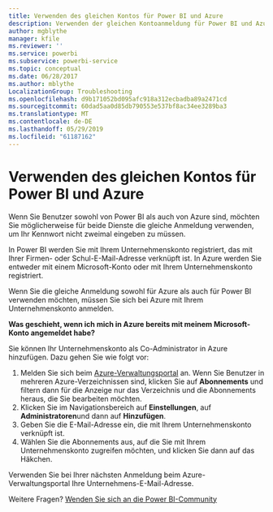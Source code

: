 ```yaml
---
title: Verwenden des gleichen Kontos für Power BI und Azure
description: Verwenden der gleichen Kontoanmeldung für Power BI und Azure
author: mgblythe
manager: kfile
ms.reviewer: ''
ms.service: powerbi
ms.subservice: powerbi-service
ms.topic: conceptual
ms.date: 06/28/2017
ms.author: mblythe
LocalizationGroup: Troubleshooting
ms.openlocfilehash: d9b171052bd095afc918a312ecbadba89a2471cd
ms.sourcegitcommit: 60dad5aa0d85db790553e537bf8ac34ee3289ba3
ms.translationtype: MT
ms.contentlocale: de-DE
ms.lasthandoff: 05/29/2019
ms.locfileid: "61187162"
---
```

# <a name="using-the-same-account-for-power-bi-and-azure"></a>Verwenden des gleichen Kontos für Power BI und Azure
Wenn Sie Benutzer sowohl von Power BI als auch von Azure sind, möchten Sie möglicherweise für beide Dienste die gleiche Anmeldung verwenden, um Ihr Kennwort nicht zweimal eingeben zu müssen.

In Power BI werden Sie mit Ihrem Unternehmenskonto registriert, das mit Ihrer Firmen- oder Schul-E-Mail-Adresse verknüpft ist.  In Azure werden Sie entweder mit einem Microsoft-Konto oder mit Ihrem Unternehmenskonto registriert.

Wenn Sie die gleiche Anmeldung sowohl für Azure als auch für Power BI verwenden möchten, müssen Sie sich bei Azure mit Ihrem Unternehmenskonto anmelden.

**Was geschieht, wenn ich mich in Azure bereits mit meinem Microsoft-Konto angemeldet habe?**

Sie können Ihr Unternehmenskonto als Co-Administrator in Azure hinzufügen.  Dazu gehen Sie wie folgt vor:

1. Melden Sie sich beim [Azure-Verwaltungsportal](http://manage.windowsazure.com/) an. Wenn Sie Benutzer in mehreren Azure-Verzeichnissen sind, klicken Sie auf **Abonnements** und filtern dann für die Anzeige nur das Verzeichnis und die Abonnements heraus, die Sie bearbeiten möchten.
2. Klicken Sie im Navigationsbereich auf **Einstellungen**, auf **Administratoren**und dann auf **Hinzufügen**.
3. Geben Sie die E-Mail-Adresse ein, die mit Ihrem Unternehmenskonto verknüpft ist.
4. Wählen Sie die Abonnements aus, auf die Sie mit Ihrem Unternehmenskonto zugreifen möchten, und klicken Sie dann auf das Häkchen.

Verwenden Sie bei Ihrer nächsten Anmeldung beim Azure-Verwaltungsportal Ihre Unternehmens-E-Mail-Adresse.

Weitere Fragen? [Wenden Sie sich an die Power BI-Community](http://community.powerbi.com/)

